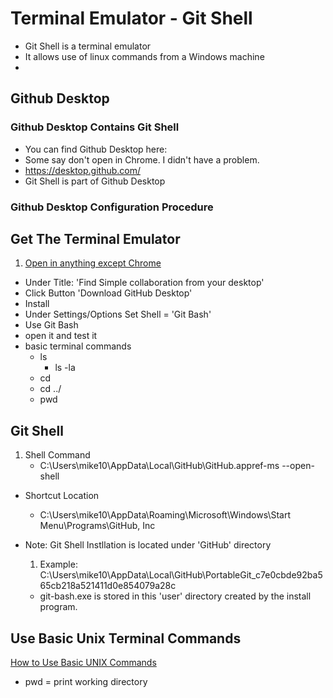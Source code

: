 # Terminal Emulator - Git Shell
* Git Shell is a terminal emulator
* It allows use of linux commands from a Windows machine
*

## Github Desktop

### Github Desktop Contains Git Shell
* You can find Github Desktop here:
* Some say don't open in Chrome. I didn't have a problem.
* https://desktop.github.com/
* Git Shell is part of Github Desktop

### Github Desktop Configuration Procedure
##   Get The Terminal Emulator
1. [Open in anything except Chrome](https://desktop.github.com/)
* Under Title: 'Find Simple collaboration from your desktop'
* Click Button 'Download GitHub Desktop'
* Install
* Under Settings/Options Set Shell = 'Git Bash'
* Use Git Bash
* open it and test it
* basic terminal commands
    * ls
        * ls -la
    * cd
    * cd ../
    * pwd


## Git Shell
1. Shell Command
    * C:\Users\mike10\AppData\Local\GitHub\GitHub.appref-ms --open-shell

* Shortcut Location
    * C:\Users\mike10\AppData\Roaming\Microsoft\Windows\Start Menu\Programs\GitHub, Inc

* Note: Git Shell Instllation is located under 'GitHub' directory
    1. Example: C:\Users\mike10\AppData\Local\GitHub\PortableGit_c7e0cbde92ba565cb218a521411d0e854079a28c
    * git-bash.exe is stored in this 'user' directory created by the install program.
    


## Use Basic Unix Terminal Commands
[How to Use Basic UNIX Commands](http://www.dummies.com/how-to/content/how-to-use-basic-unix-commands-to-work-in-terminal.html)
* pwd = print working directory

